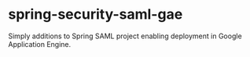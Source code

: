 spring-security-saml-gae
========================

Simply additions to Spring SAML project enabling deployment in Google Application Engine.
